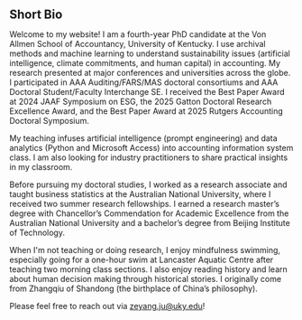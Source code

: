 
<h2 id="bio" style="margin: 2px 0px 0px;">  
<br> Short Bio   </h2>

Welcome to my website! I am a fourth-year PhD candidate at the Von Allmen School of Accountancy, University of Kentucky. I use archival methods and machine learning to understand sustainability issues (artificial intelligence, climate commitments, and human capital) in accounting. My research presented at major conferences and universities across the globe. I participated in AAA Auditing/FARS/MAS doctoral consortiums and AAA Doctoral Student/Faculty Interchange SE. I received the Best Paper Award at 2024 JAAF Symposium on ESG, the 2025 Gatton Doctoral Research Excellence Award, and the Best Paper Award at 2025 Rutgers Accounting Doctoral Symposium.

My teaching infuses artificial intelligence (prompt engineering) and data analytics (Python and Microsoft Access) into accounting information system class. I am also looking for industry practitioners to share practical insights in my classroom.

Before pursuing my doctoral studies, I worked as a research associate and taught business statistics at the Australian National University, where I received two summer research fellowships. I earned a research master’s degree with Chancellor’s Commendation for Academic Excellence from the Australian National University and a bachelor’s degree from Beijing Institute of Technology. 

When I'm not teaching or doing research, I enjoy mindfulness swimming, especially going for a one-hour swim at Lancaster Aquatic Centre after teaching two morning class sections. I also enjoy reading history and learn about human decision making through historical stories. I originally come from Zhangqiu of Shandong (the birthplace of China’s philosophy).

Please feel free to reach out via <a href="zeyang.ju@uky.edu">zeyang.ju@uky.edu</a>!



